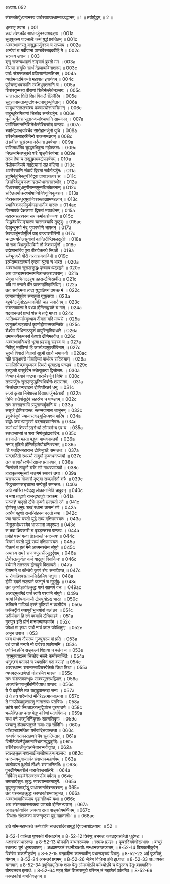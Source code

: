 अध्यायः 052

संशप्तकैर्युध्यमानस्य पार्थस्याश्वत्थाम्नाऽऽह्वानम् ॥ 1 ॥ तयोर्युद्धम् ॥ 2 ॥

धृतराष्ट्र उवाच ।	001  
कथं संशप्तकैः सार्धमर्जुनस्याभवद्रणः ।	001a  
सूतपुत्रस्य पाञ्चालैः कथं युद्धं प्रवर्तितम् ॥	001c  
अश्वत्थाम्नस्तु यद्युद्धमर्जुनस्य च सञ्जय ।	002a  
अन्येषां च मदीयानां पाण्डवैस्तद्ब्रवीहि मे ॥	002c  
सञ्जय उवाच ।	003  
शृणु राजन्यथावृत्तं सङ्ग्रामं ब्रुवतो मम ।	003a  
वीराणां शत्रुभिः सार्धं देहपाप्मविनाशनम् ॥	003c  
पार्थः संशप्तकबलं प्रविश्यार्णवसन्निभम् ।	004a  
व्यक्षोभयदमित्रघ्नो महावात इवार्णवम् ॥	004c  
पूर्णचन्द्राभवक्राणि स्वक्षिभ्रूदशनानि च ।	005a  
शिरांस्युन्मथ्य वीराणां शितैर्भल्लैर्धनञ्जयः ।	005c  
सन्तस्तार क्षितिं क्षिप्रं विनालैर्नलिनैरिव ॥	005e  
सुवृत्तानायतान्पुष्टांश्चन्दनागुरुभूषितान् ।	006a  
सायुधान्सतलत्रांश्च पञ्चास्योरगसन्निभान् ।	006c  
बाहून्क्षुरैरमित्राणां चिच्छेद समरेऽर्जुनः ॥	006e  
धुर्यान्धुर्येतरान्सूतान्ध्वजांश्चापानि सायकान् ।	007a  
पाणीन्नितान्तनिशितैर्भल्लैश्चिच्छेद पाण्डवः ॥	007c  
रथान्द्विपान्हयांश्चैव सारोहानर्जुनो युधि ।	008a  
शरैरनेकसाहस्रैर्निन्ये राजन्यमक्षयम् ॥	008c  
तं प्रवीराः सुसंरब्धा नर्दमाना इवर्षभाः ।	009a  
वासितार्थमिव क्रुद्धमभिद्रुत्य महोत्कटाः ।	009c  
निघ्न्तमभिजघ्नुस्ते शरैः शृङ्गैरिवर्षभाः ॥	009e  
तस्य तेषां च तद्युद्धमभवद्रोणहर्षणम् ।	010a  
त्रैलोक्यविजये यद्वद्दैत्यानां सह वज्रिणा ॥	010c  
अस्त्रैस्त्राणि संवार्य द्विषतां सर्वतोऽर्जुनः ।	011a  
इषुभिर्बहुभिस्तूर्णं विद्व्वा प्राणाञ्जहार सः ॥	011c  
छिन्नत्रिवेणुचक्राक्षान्हतयोधान्ससारथीन् ।	012a  
विध्वस्तायुधतूणीरान्समुन्मथितकेतनान् ॥	012c  
सञ्छिन्नयोक्ररश्मीषान्वित्रिवेणून्विकूबरान् ।	013a  
विस्रस्तबन्धुरयुगान्विस्रस्ताक्षप्रमण्डलान् ॥	013c  
रथान्विशकलीकुर्वन्महाभ्राणीव मारुतः ॥	014ac  
विस्मापकं प्रेक्षकाणां द्विषतां भयवर्धनम् ।	015a  
महारथसहस्रस्य समं कर्माकरोज्जयः ॥	015c  
सिद्धदेवर्षिसङ्घाश्च चारणाश्चापि तुष्टुवुः ॥	016ac  
देवदुन्दुभयो नेदुः पुष्पवर्षाणि चापतन् ।	017a  
केशवार्जुनयोर्मूर्ध्नि प्राह वाक्वाशरीरिणी ॥	017c  
चन्द्राग्न्यनिलसूर्याणां कान्तिदीप्तिबलद्युतीः ।	018a  
यौ सदा बिभ्रतुर्वीराविमौ तौ केशवार्जुनौ ॥	018c  
ब्रह्मेशानाविव पुरा वीरावेकरथे स्थितौ ।	019a  
सर्वभूतवरौ वीरौ नरनारायणाविमौ ॥	019c  
इत्येतन्महदाश्चर्यं दृष्ट्वा श्रुत्वा च भारत ।	020a  
अश्वत्थामा सुसङ्क्रुद्धः कृष्णावभ्यद्रवद्रणे ॥	020c  
अथ पाण्डवमस्यन्तममित्रान्तकराञ्छरान् ।	021a  
सेषुणा पाणिनाऽऽहूय प्रहसन्द्रौणिरब्रवीत् ॥	021c  
यदि मां मन्यसे वीर प्राप्तमर्हमिहातिथिम् ।	022a  
ततः सर्वात्मना त्वद्य युद्धातिथ्यं प्रयच्छ मे ॥	022c  
एवमाचार्यपुत्रेण समाहूतो युयुत्सया ।	023a  
बहुमेनेऽर्जुनोऽऽत्मानमिति चाह जनार्दनम् ॥	023c  
संशप्तकाश्च मे वध्या द्रौणिराह्वयते च माम् ।	024a  
यदत्रानन्तरं प्राप्तं शंस मे तद्वि माधव ॥	024c  
आतिथ्यकर्माभ्युत्थाय दीयतां यदि मन्यसे ।	025a  
एवमुक्तोऽवहत्पार्थं कृष्णोद्रोणात्मजान्तिके ॥	025c  
शैक्ष्येण विधिनाऽऽहूतं वायुरिन्द्रमिवाध्वरे ।	026a  
तमामन्त्र्यैकमनसं केशवो द्रौणिमब्रवीत् ॥	026c  
अश्वत्थामन्स्थिरो भूत्वा प्रहराशु सहस्व च ।	027a  
निर्वेष्टुं भर्तृपिण्डं हि कालोऽयमुपजीविनाम् ॥	027c  
सूक्ष्मो विवादो विप्राणां सूक्ष्मौ क्षात्रौ जयाजयौ ॥	028ac  
नहि सङ्क्षमसे मोहाद्दिव्यां पार्थस्य सत्क्रियाम् ।	029a  
समाप्तिमिच्छन्युध्यस्व स्थिरो भूत्वाऽद्य पाण्डवं ॥	029c  
इत्युक्तो वासुदेवेन तथेत्युक्त्वा द्विजोत्तमः ।	030a  
विव्याध केशवं षष्ट्या नाराचैरर्जुनं त्रिभिः ॥	030c  
तस्यार्जुनः सुसङ्क्रुद्धस्त्रिभिर्बाणैः शरासनम् ।	031a  
चिच्छेदाथान्यदादत्त द्रौणिर्घोरतरं धनुः ॥	031c  
सज्यं कृत्वा निमेषाच्च विव्याधार्जुनकेशवौ ।	032a  
त्रिभिः शतैर्वासुदेवं सहस्रेण च पाण्डवम् ॥	032c  
ततः शरसहस्राणि प्रयुतान्यर्बुदानि च ।	033a  
ससृजे द्रौणिरायस्तः स्तम्भयामास चार्जुनम् ॥	033c  
इषुधेर्धनुषो ज्यायास्त्वङ्गुलिभ्यश्च मारिष ।	034a  
बाह्वोः कराभ्यामुरसो वदनाद्घ्राणनेत्रतः ॥	034c  
कर्णाभ्यां शिरसोऽङ्गेभ्यो लोमवर्मभ्य एव च ।	035a  
रथध्वजाभ्यां च शरा निष्पेतुर्ब्रह्मवादिनः ॥	035c  
शरजालेन महता बद्ध्वा माधवपाण्डवौ ।	036a  
ननाद मुदितो द्रौणिर्महामेघौघनिःस्वनम् ॥	036c  
\'तैः पतद्भिर्महाराज द्रौणिमुक्तैः समन्ततः ।	037a  
सञ्छादितौ रथस्थौ तावुभौ कृष्णधनञ्जयौ ॥	037c  
ततः शरशतैस्क्ष्णैर्भारद्वाजः प्रतापवान् ।	038a  
निश्चेष्टौ तावुभौ चक्रे रणे माधवपाण्डवौ ॥	038c  
हाहाकृतमभूत्सर्वं जङ्गमं स्थावरं तथा ।	039a  
चराचरस्य गोप्तारौ दृष्ट्वा सञ्छादितौ शरैः ॥	039c  
सिद्धचारणसङ्घाश्च सम्पेतुर्वै समन्ततः ।	040a  
अपि स्वस्ति भवेदद्य लोकानामिति चाब्रुवन् ॥	040c  
न मया तादृशो राजन्दृष्टपृर्वः पराकमः ।	041a  
सञ्जज्ञे यादृशो द्रौणेः कृष्णौ छादयतो रणे ॥	041c  
द्रौणेस्तु धनुषः शब्दं रथानां त्रासनं रणे ।	042a  
अश्रौषं बहुशो राजन्सिंहस्य नदतो यथा ॥	042c  
ज्या चास्य चरतो युद्धे सव्यं दक्षिणमस्यतः ।	043a  
विद्युदम्भोधरस्येव भ्राजमाना व्यदृश्यत ॥	043c  
स तदा क्षिप्रकारी च दृढहस्तश्च पाण्डवः ।	044a  
प्रमोहं परमं गत्वा प्रेक्षन्नास्ते धनञ्जयः ॥	044c  
विक्रमं चरतो युद्धे सव्यं दक्षिणमस्यतः ।	045a  
विक्रमं च हृतं मेने आत्मनस्तेन संयुगे ॥	045c  
अथास्य समरे राजन्वपुरासीत्सुदुर्दृशम् ।	046a  
द्रौणेस्तत्कुर्वतः कर्म यादृग्रूपं पिनाकिनः ॥	046c  
वर्धमाने ततस्तत्र द्रोणपुत्रे विशाम्पते ।	047a  
हीयमाने च कौन्तेये कृष्णं रोषः समाविशत् ॥	047c  
स रोषान्निश्वसन्राजन्निर्दहन्निव चक्षुषा ।	048a  
द्रौणिं ददर्श सङ्ग्रामे फल्गुनं च मुहुर्मुहुः ॥	048c  
ततः कृष्णोऽब्रवीत्क्रुद्धः पार्थं सप्रणयं वचः ॥	049ac  
अत्यद्भुतमिदं पार्थ त्वयि पश्यामि संयुगे ।	049a  
यत्त्वां विशेषयत्याजौ द्रोणपुत्रोऽद्य भारत ॥	050c  
कच्चित्ते गाण्डिवं हस्ते मुष्टिर्वा न व्यशीर्यत ।	050a  
कच्चिद्वीर्यं यथापूर्वं भुजयोर्वा बलं तव ॥	051c  
उदीर्यमाणं हि रणे पश्यामि द्रौणिमाहवे ।	051a  
गुरुपुत्र इति ह्येनं मानयन्पाण्डवर्षभ ।	052c  
उपेक्षां मा कृथाः पार्थ नायं काल उपेक्षितुम्\' ॥	052e  
अर्जुन उवाच ।	053  
पश्य माधव दौरात्म्यं गुरुपुत्रस्य मां प्रति ।	053a  
वधं प्राप्तौ मन्यते नौ प्रावेश्य शवरेश्मनि ।	053c  
एषोस्मि हन्मि सङ्कल्पं शिक्षया च बलेन च ॥	053e  
\'एवमुक्त्वाऽस्य चिच्छेद भल्लैः कर्मारमार्जितैः ।	054a  
धनुश्छत्रं पताकां च रथशक्तिं गदां वराम्\' ॥	054c  
अश्वत्थाम्नः शरानस्ताञ्छित्त्वैकैकं त्रिधा त्रिधा ।	055a  
व्यधमद्भरतश्रेष्ठो नीहारमिव मारुतः ॥	055c  
ततः संशप्तकान्भूयः साश्वसूतरथद्विपान् ।	056a  
ध्वजपत्तिगणानुर्ग्रैर्बाणैर्विव्याध पाण्डवः ॥	056c  
ये ये ददृशिरे तत्र यद्यद्रूपास्तदा जनाः ।	057a  
ते ते तत्र शरैर्व्याप्तं मेनिरेऽऽत्मानमात्मना ॥	057c  
ते गाण्डीवप्रमुक्तास्तु नानारूपाः पतत्रिणः ।	058a  
क्रोशे साग्रे स्थिताञ्जघ्नुर्द्विपांश्च पुरुषान्रणे ॥	058c  
भल्लैश्छिन्नाः कराः पेतुः करिणां मदवर्षिणाम् ।	059a  
यथा वने परशुभिर्निकृत्ताः शाल्मलिद्रुमाः ॥	059c  
पश्चात्तु शैलवत्पतुस्ते गजाः सह सादिभिः ।	060a  
वज्रिवज्रावमथिता यथैवाद्रिचयास्तथा ॥	060c  
गन्धर्वनगराकारान्रथांश्चैव सुकल्पितान् ।	061a  
विनीतैर्जवनैर्युक्तानास्थितान्युद्धदुर्मदैः ॥	061c  
शरैर्विशकलीकुर्वन्नमित्रानभ्यवीवृषत् ।	062a  
स्वलङ्कृतानश्वसादीन्पत्तींश्चाहन्धनञ्जयः ॥	062c  
धनञ्जययुगान्तार्कः संशप्तकमहार्णवम् ।	063a  
व्यशोषयत दुःशोषं तीक्ष्णैः शरगभस्तिभिः ॥	063c  
पुनर्द्रौणिमहाशैलं नाराचैर्वज्रसन्निभैः ।	064a  
निर्बिभेद महावेगैस्त्वरन्वज्रीव पर्वतम् ॥	064c  
तमाचार्यसुतः क्रुद्धः साश्वयन्तारमाशुगैः ।	065a  
युयुत्सुरागमद्योद्धुं पार्थस्तानच्छिनच्छरान् ॥	065c  
ततः परमसङ्क्रुद्धः काण्डकोशमवासृजत् ।	066a  
अश्वत्थामाभिरूपाय गृहानतिथये यथा ॥	066c  
अथ संशप्तकांस्त्यक्त्वा पाण्डवो द्रौणिमभ्ययात् ।	067a  
अपाङ्क्तेयानिव त्यक्त्वा दाता पाङ्क्तेयमर्थिनम् ॥	067c  
\'स्थिताः संशप्तका राजन्दृष्ट्वा युद्वं महात्मनोः\' ॥ ॥	068ac  

इति श्रीमन्महाभारते कर्णपर्वणि सप्तदशदिवसयुद्धे द्विपञ्चाशोऽध्यायः ॥ 52 ॥

8-52-1 वासिता पुष्पवती गौस्तदर्थम् ॥ 8-52-12 त्रिवेणुः उभयतः काष्ठद्वयसहितो धूर्दण्डः । अक्षश्चक्राधारदण्डः ॥ 8-52-13 योक्राणि बन्धनरज्जवः । रश्मयः प्रग्रहाः । कूबरस्त्रिवेणोरग्रभागः । बन्धुरं रथतल्पः युगं धूरग्रकाष्ठम् । अक्षप्रमण्डलं रथनीडाक्षयोः सन्धानकाष्ठजातम् ॥ 8-52-14 विशकलीकुर्वन् विशेषेण शकलीकुर्वन् ॥ 8-52-15 चन्द्रादीनां कान्त्यादीन् यथासङ्ख्यं विभ्रतुः ॥ 8-52-22 अर्हं पूजयितुं योग्यम् ॥ 8-52-24 अनन्तरं प्रथमम् ॥ 8-52-26 जैत्रेण विधिना इति झ.पाठः ॥ 8-52-33 अायस्तः यत्नवान् ॥ 8-52-34 इषुधिप्रभृतिभ्यः शराः पेतुः लोमभ्योऽपि वर्मभ्योऽपि च पेतुस्तत्र हेतुः ब्रह्मवादिनः योगबलवत इत्यर्थः ॥ 8-52-64 महत् शैलं शिलासमूहो यस्मिन् तं महाशैलं पर्वतमिव ॥ 8-52-66 काण्डकोशं बाणनिषङ्गम् ॥
